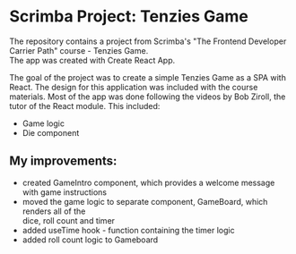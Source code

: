 # Scrimba Project: Tenzies Game
The repository contains a project from Scrimba's "The Frontend Developer Carrier Path" course - Tenzies Game.<br>
The app was created with Create React App.

The goal of the project was to create a simple Tenzies Game as a SPA with React.
The design for this application was included with the course materials. Most of the app was done following the videos by Bob Ziroll, the tutor of the React module. This included:
* Game logic
* Die component

## My improvements:
* created GameIntro component, which provides a welcome message with game instructions
* moved the game logic to separate component, GameBoard, which renders all of the <br> dice, roll count and timer
* added useTime hook - function containing the timer logic
* added roll count logic to Gameboard
